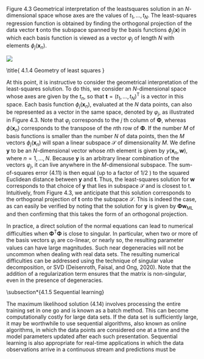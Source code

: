 Figure 4.3 Geometrical interpretation of the leastsquares solution in an $N$-dimensional space whose axes are the values of $t_{1}, \ldots, t_{N}$. The least-squares regression function is obtained by finding the orthogonal projection of the data vector $\mathbf{t}$ onto the subspace spanned by the basis functions $\phi_{j}(\mathbf{x})$ in which each basis function is viewed as a vector $\varphi_{j}$ of length $N$ with elements $\phi_{j}\left(\mathbf{x}_{n}\right)$.

![](https://cdn.mathpix.com/cropped/2024_05_26_4d03a03b9a49734662f9g-1.jpg?height=367&width=543&top_left_y=217&top_left_x=1106)

\title{
4.1.4 Geometry of least squares
}

At this point, it is instructive to consider the geometrical interpretation of the least-squares solution. To do this, we consider an $N$-dimensional space whose axes are given by the $t_{n}$, so that $\mathbf{t}=\left(t_{1}, \ldots, t_{N}\right)^{\mathrm{T}}$ is a vector in this space. Each basis function $\phi_{j}\left(\mathbf{x}_{n}\right)$, evaluated at the $N$ data points, can also be represented as a vector in the same space, denoted by $\varphi_{j}$, as illustrated in Figure 4.3. Note that $\varphi_{j}$ corresponds to the $j$ th column of $\boldsymbol{\Phi}$, whereas $\phi\left(\mathbf{x}_{n}\right)$ corresponds to the transpose of the $n$th row of $\boldsymbol{\Phi}$. If the number $M$ of basis functions is smaller than the number $N$ of data points, then the $M$ vectors $\phi_{j}\left(\mathbf{x}_{n}\right)$ will span a linear subspace $\mathcal{S}$ of dimensionality $M$. We define $\mathbf{y}$ to be an $N$-dimensional vector whose $n$th element is given by $y\left(\mathbf{x}_{n}, \mathbf{w}\right)$, where $n=1, \ldots, N$. Because $\mathbf{y}$ is an arbitrary linear combination of the vectors $\varphi_{j}$, it can live anywhere in the $M$-dimensional subspace. The sum-of-squares error (4.11) is then equal (up to a factor of $1 / 2$ ) to the squared Euclidean distance between $\mathbf{y}$ and $\mathbf{t}$. Thus, the least-squares solution for $\mathbf{w}$ corresponds to that choice of $\mathbf{y}$ that lies in subspace $\mathcal{S}$ and is closest to t. Intuitively, from Figure 4.3, we anticipate that this solution corresponds to the orthogonal projection of $\mathbf{t}$ onto the subspace $\mathcal{S}$. This is indeed the case, as can easily be verified by noting that the solution for $\mathbf{y}$ is given by $\boldsymbol{\Phi} \mathbf{w}_{\mathrm{ML}}$ and then confirming that this takes the form of an orthogonal projection.

In practice, a direct solution of the normal equations can lead to numerical difficulties when $\boldsymbol{\Phi}^{\mathrm{T}} \boldsymbol{\Phi}$ is close to singular. In particular, when two or more of the basis vectors $\varphi_{j}$ are co-linear, or nearly so, the resulting parameter values can have large magnitudes. Such near degeneracies will not be uncommon when dealing with real data sets. The resulting numerical difficulties can be addressed using the technique of singular value decomposition, or SVD (Deisenroth, Faisal, and Ong, 2020). Note that the addition of a regularization term ensures that the matrix is non-singular, even in the presence of degeneracies.

\subsection*{4.1.5 Sequential learning}

The maximum likelihood solution (4.14) involves processing the entire training set in one go and is known as a batch method. This can become computationally costly for large data sets. If the data set is sufficiently large, it may be worthwhile to use sequential algorithms, also known as online algorithms, in which the data points are considered one at a time and the model parameters updated after each such presentation. Sequential learning is also appropriate for real-time applications in which the data observations arrive in a continuous stream and predictions must be